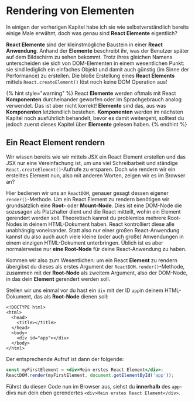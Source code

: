 # Rendering von Elementen

In einigen der vorherigen Kapitel habe ich sie wie selbstverständlich bereits einige Male erwähnt, doch was genau sind **React Elemente** eigentlich?

**React Elemente** sind der kleinstmögliche Baustein in einer **React Anwendung**. Anhand der **Elemente** beschreibt ihr, was der Benutzer später auf dem Bildschirm zu sehen bekommt. Trotz ihres gleichen Namens unterscheiden sie sich von DOM-Elementen in einem wesentlichen Punkt: sie sind lediglich ein einfaches Objekt und damit auch günstig \(im Sinne der Performance\) zu erstellen. Die bloße Erstellung eines **React Elements** mittels `React.createElement()` löst noch keine DOM Operation aus!

{% hint style="warning" %}
React **Elemente** werden oftmals mit React **Komponenten** durcheinander geworfen oder im Sprachgebrauch analog verwendet. Das ist aber nicht korrekt! **Elemente** sind das, aus was **Komponenten** letztendlich bestehen. **Komponenten** werden im nächsten Kapitel noch ausführlich behandelt, bevor es damit weitergeht, solltest du jedoch zuerst dieses Kapitel über **Elemente** gelesen haben.
{% endhint %}

## Ein React Element rendern

Wir wissen bereits wie wir mittels JSX ein React Element erstellen und das JSX nur eine Vereinfachung ist, um uns viel Schreibarbeit und ständige `React.createElement()`-Aufrufe zu ersparen. Doch wie rendern wir ein erstelltes Element nun, also mit anderen Worten, zeigen wir es im Browser an?

Hier bedienen wir uns an `ReactDOM`, genauer gesagt dessen eigener `render()`-Methode. Um ein React Element zu rendern benötigen wir grundsätzlich eine **Root-** oder **Mount-Node**. Dies ist eine DOM-Node die sozusagen als Platzhalter dient und die React mitteilt, wohin ein Element gerendert werden soll. Theoretisch kannst du problemlos mehrere Root-Nodes in deinem HTML-Dokument haben. React kontrolliert diese alle unabhängig voneinander. Statt also nur einer großen React-Anwendung kannst du also auch auch viele kleine \(oder auch große\) Anwendungen in einem einzigen HTML-Dokument unterbringen. Üblich ist es aber normalerweise nur **eine Root-Node** für deine React-Anwendung zu haben.

Kommen wir also zum Wesentlichen: um ein React **Element** zu rendern übergibst du dieses als erstes Argument der `ReactDOM.render()`-Methode, zusammen mit der **Root-Node** als zweitem Argument, also der DOM-Node, in das dein **Element** gerendert werden soll.

Stellen wir uns einmal vor du hast ein `div` mit der ID `app`in deinem HTML-Dokument, das als **Root-Node** dienen soll:

```markup
<!DOCTYPE html>
<html>
  <head>
    <title></title>
  </head>
  <body>
    <div id="app"></div>
  </body>
</html>
```

 Der entsprechende Aufruf ist dann der folgende:

```jsx
const myFirstElement = <div>Mein erstes React Element</div>;
ReactDOM.render(myFirstElement, document.getElementById('app'));
```

Führst du diesen Code nun im Browser aus, siehst du **innerhalb** des `app`-divs nun dein eben gerendertes `<div>Mein erstes React Element</div>`.

